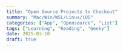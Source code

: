 ```yaml
---
title: "Open Source Projects to Checkout"
summary: "Mac/Win/WSL/Linux/iOS"
categories: ["App", "Opensource", "List"]
tags: ["Learning", "Reading", "Geeky"]
date: 2025-03-10
draft: true
---
```

